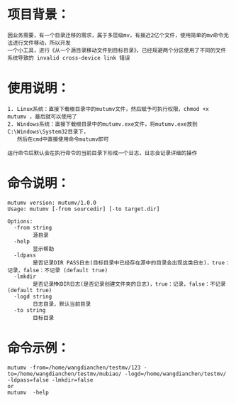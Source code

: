 # 项目背景：
    因业务需要，有一个目录迁移的需求，属于多层级mv，有接近2亿个文件，使用简单的mv命令无法进行文件移动，所以开发
    一个小工具，进行《从一个源目录移动文件到目标目录》，已经规避两个分区使用了不同的文件系统导致的 invalid cross-device link 错误
    
# 使用说明：
    1. Linux系统：直接下载根目录中的mutumv文件，然后赋予可执行权限，chmod +x mutumv ，最后就可以使用了
    2. Windows系统：直接下载根目录中的mutumv.exe文件，将mutumv.exe放到C:\Windows\System32目录下，
       然后在cmd中直接使用命令mutumv即可
    
    运行命令后默认会在执行命令的当前目录下形成一个日志，日志会记录详细的操作
    
# 命令说明：
    mutumv version: mutumv/1.0.0
    Usage: mutumv [-from sourcedir] [-to target.dir]

    Options:
      -from string
            源目录
      -help
            显示帮助
      -ldpass
            是否记录DIR PASS日志(目标目录中已经存在源中的目录会出现这类日志)，true：记录，false：不记录 (default true)
      -lmkdir
            是否记录MKDIR日志(是否记录创建文件夹的日志)，true：记录，false：不记录 (default true)
      -logd string
            日志目录，默认当前目录
      -to string
            目标目录
# 命令示例：

    mutumv -from=/home/wangdianchen/testmv/123 -to=/home/wangdianchen/testmv/mubiao/ -logd=/home/wangdianchen/testmv/ -ldpass=false -lmkdir=false
    or
    mutumv  -help
